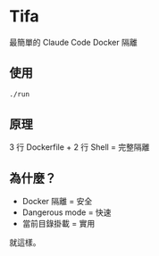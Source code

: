 # Tifa

最簡單的 Claude Code Docker 隔離

## 使用

```bash
./run
```

## 原理

3 行 Dockerfile + 2 行 Shell = 完整隔離

## 為什麼？

- Docker 隔離 = 安全
- Dangerous mode = 快速
- 當前目錄掛載 = 實用

就這樣。